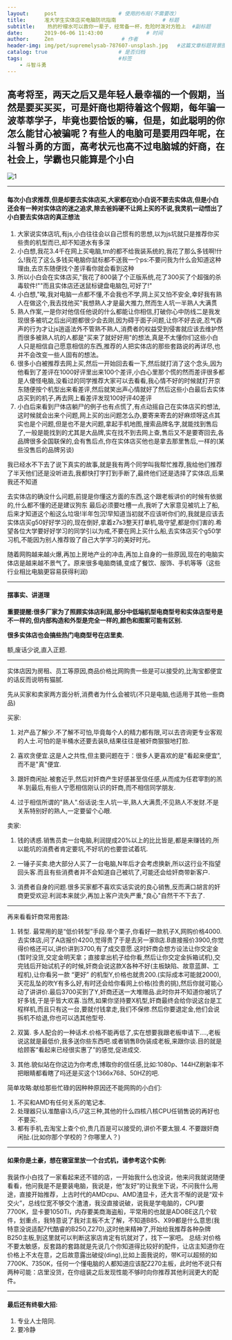 ```yaml
---
layout:     post                    # 使用的布局(不需要改）
title:      准大学生实体店买电脑防坑指南               # 标题
subtitle:    热的柠檬水可以救你一辈子，经常备一杯，危险时泼对方脸上  #副标题
date:       2019-06-06 11:43:00              # 时间
author:     Zen                      # 作者
header-img: img/pet/supremelysab-787607-unsplash.jpg   #这篇文章标题背景图片
catalog: true                       # 是否归档
tags:                               #标签
    - 斗智斗勇
---
```


## 高考将至，两天之后又是年轻人最幸福的一个假期，当然是要买买买，可是奸商也期待着这个假期，每年骗一波莘莘学子，毕竟也要恰饭的嘛，但是，如此聪明的你怎么能甘心被骗呢？有些人的电脑可是要用四年呢，在斗智斗勇的方面，高考状元也高不过电脑城的奸商，在社会上，学霸也只能算是个小白

![1](https://raw.githubusercontent.com/zhangyiming748/zhangyiming748.github.io/master/img/afterTest/1.webp)

----
#### 每次小白求推荐,但是却要去实体店买,大家都在劝小白说不要去实体店,但是小白还会有一种对实体店的迷之追求,除去爸妈硬不让网上买的不说,我灵机一动悟出了小白要去实体店的真正想法
1. 大家说实体店坑,有js,小白往往会以自己惯有的思想,以为js坑就只是推荐你买些贵的机型而已,却不知道水有多深
2. 小白想,我花3.4千在网上买电脑,tm的都不给我装系统的,我花了那么多钱啊!什么!我花了这么多钱买电脑你鼠标都不送我一个ps:不要问我为什么会知道这种理由,去京东随便找个差评看你就会看到这种
3. 所以小白会在实体店买,"我花了800装了个正版系统,花了300买了个超强的杀毒软件!""而且实体店还送鼠标键盘电脑包,可好了!"
4. 小白想,"唉,我对电脑一点都不懂,不会我也不学,网上买又怕不安全,幸好我有熟人在做这个,我去找他买"我想熟人才是最大推力,然而生人坑一半熟人大满贯
5. 熟人作案,一是你对他信任他说的什么都能让你相信,打破你心中防线二是我发现很多被坑之后出问题都很少会去刚,因为碍于面子问题,让你不好去说,忍气吞声的行为才让js逍遥法外不管熟不熟人,消费者的权益受到侵害就应该去维护然而很多被熟人坑的人都是"买来了就好好用"的想法,真是不太懂你们这些小白
人只是相信自己愿意相信的东西,推荐的人把实体店的那些套路说的再详尽,也并不会改变一些人固有的想法。
6. 很多小白被推荐去网上买,然后一开始回去看一下,然后就打消了这个念头,因为他看到了差评在1000好评里出来100个差评,小白心里那个慌的然而差评很多都是人傻怪电脑,没看过的同学推荐大家可以去看看,我心情不好的时候就打开京东随便按个机型出来看差评,然后就笑出声心情就好了然后这些小白最后去实体店买到的机子,再去网上看差评发现100好评40差评
7. 小白后来看到尸体店躺尸的例子也有点慌了,有点动摇自己在实体店买的想法,这时候就会出来个问题,网上买的出问题怎么办,要寄来寄去的好麻烦呀这点其实也是个问题,但是也不是大问题,拿起手机地图,搜索品牌名字,就能找到售后了,一般是能找到的尤其是大品牌,实在找不到去网上查,售后又不是要寄回去,各品牌很多全国联保的,会有售后点,你在实体店买他也是拿去那里售后,一样的(某些没售后的品牌另谈)

我已经水不下去了说下真实的故事,就是我有两个同学叫我帮忙推荐,我给他们推荐了半天他们还是没听进去,我都快打字打到手断了,最终他们还是选择了实体店,后果我还不知道

去实体店的确没什么问题,前提是你懂这方面的东西,这个跟老板讲价的时候有依据的,什么都不懂的还是建议狗东
最后必须要吐槽一点,我听了大家意见被坑上了船,后来才知道这个船这么垃圾!半年包沉!早知道当初就不应该听你们的,我就是应该去实体店买g50好好学习的,现在倒好,拿着z7s3整天打单机,吸守望,都是你们害的.希望各位大学要好好学习的同学引以为戒,不要在网上买什么船,去实体店买个g50学习机,不能因为别人推荐毁了自己大学学习的美好时光。

随着网购越来越火爆,再加上房地产业的冲击,再加上自身的一些原因,现在的电脑实体店是越来越不景气了。原来很多电脑商铺,变成了餐饮、服饰、手机等等（这些行业相比电脑更容易获得利润)

----

#### 摆事实、讲道理

**重要提醒:很多厂家为了照顾实体店利润,部分中低端机型电商型号和实体店型号是不一样的,但内部构造和外型是完全一样的,颜色和图案可能有区别.**

**很多实体店也会搞些热门电商型号在店里卖.**

额,废话少说,直入正题.

----
实体店因为房租、员工等原因,商品价格比网购贵一些是可以接受的,比淘宝都便宜的话反而说明有猫腻.

先从买家和卖家两方面分析,消费者为什么会被坑(不只是电脑,也适用于其他一些商品)

买家:

1. 对产品了解少.不了解不可怕,毕竟每个人的精力都有限,可以去咨询更专业客观的人士.可怕的是半桶水还要去装B,结果往往是被奸商狠狠地打脸.

2. 喜欢贪便宜.这是人之共性,但主要问题在于：很多人更喜欢的是"看起来便宜",而不是"真"便宜.

3. 跟奸商闲扯.被套近乎,然后对奸商产生好感甚至信任感,从而成为任君宰割的羔羊.到最后,有些人宁愿相信刚认识的奸商,而不相信同学朋友.

4. 过于相信所谓的"熟人".俗话说:生人坑一半,熟人大满贯;不见熟人不发财.不是关系特别好的熟人,一定要留个心眼.

卖家:

1. 钱的诱惑.销售员卖一台电脑,利润提成20%以上的比比皆是,都是来赚钱的,所以能坑的消费者肯定要坑,不好坑的也要尝试着坑.

2. 一锤子买卖.绝大部分人买了一台电脑,N年后才会考虑换新,所以这行业不指望回头客.而且有些消费者并不会知道自己被坑了,可能还会给奸商带新客户.

3. 消费者自身的问题.很多买家都不喜欢实话实说的良心销售,反而满口胡言的奸商更受欢迎.利润本来就少,再加上客户流失严重,"良心"自然干不下去了.

----

再来看看奸商常用套路:

1. 转型.  最常用的是“低价转型”手段.举个栗子,你看好一款机子X,网购价格4000.去实体店,问了A店报价4200,觉得贵了于是去另一家B店.B直接报价3900,你觉得价格还可以,讲价讲到3700,有了成交意愿.这时奸商会想方设法让你交定金(暂时没货,交定金明天拿；直接拿出机子给你看,然后让你交定金拆箱试机),交完钱后开始试机子的时候,奸商会说这款X各种不好(主板缺陷、故意蓝屏、工程机),让你看另一款 “更好” 的机型Y,价格也就贵200.(实际成本可能就2000),天花乱坠的吹Y有多么好,有时还会给你看网上价格(捡贵的挑),然后你就可能心动了讲讲价.最后3700买到了Y,奸商还送一大堆赠品.此时你并不知道你被坑了好多钱,于是乎皆大欢喜.当然,如果你坚持要X机型,奸商最终会给你说这台是工程样机,而且只有这一台,要就付钱拿走,我们不保修.然后你要退定金,他们会说拆机不给退,你也可以选其他型号.

2. 双簧.  多人配合的一种话术.价格不能再低了,实在想要我跟老板申请下....,老板说这就是最低价,我多送你些东西吧.或者销售B伪装成老板,来跟你谈.目的就是给顾客“看起来已经很实惠了”的感觉,促进成交.
3. 其他.貌似站在你这边为你考虑,博取你的信任感,比如:1080p、144HZ刷新率不把眼睛都看瞎了吗还是买这个1366x768、50HZ的吧.

简单攻略:献给那些忙碌的因种种原因还不能网购的小白们:
1. 不买和AMD有任何关系的笔记本.
2. 处理器只认准酷睿i3,i5,i7这三种,其他的什么四核八核CPU任销售说的再好也不要买.
3. 都有手机,去淘宝上查个价,贵几百是可以接受的,讲价不要太狠.4. 不要跟奸商闲扯.(比如你那个学校的？你哪里人？)

----

#### 如果你是土豪，想在寝室里放一个台式机，请参考这个实例:

我装作小白找了一家看起来还不错的店，一开始我什么也没说，他来问我就说随便看看，他问我是不是要装电脑，我说是，他“友好”的让我坐下说，不问我什么用途，直接开始推荐，上古时代的AMDcpu、AMD渣显卡，还大言不惭的说是“双卡交火”，总线位宽不够交个渣渣，我没直接说破，说我是学电脑的，CPU要7700K，显卡要1050Ti，内存要美商海盗船，平常用的也就是ADOBE这几个软件，划重点，我特意说了我对主板不太了解，不知道B85、X99都是什么意思(我特意没说适配7代酷睿的B250,Z270),这时他来精神了,开始给我推荐各种杂牌B250主板,到这里就可以判断这家店肯定有坑就对了，找下一家吧。
总结:对价格不要太敏感，反套路的套路就是先说几个你知道得比较好的配件，让店主知道你在价格上不太在意，之后故意露出破绽(ding),比如上面我说的，带K可以超频的如7700K、7350K，任何一个懂电脑的人都知道应该配Z270主板，此时他不说只有两种可能：店里没货，在你组装之后发现性能不够时向你推荐其他利润更大的配件。

----

#### 最后还有终极大招:
1. 专业人士陪同.
2. 要冷静
